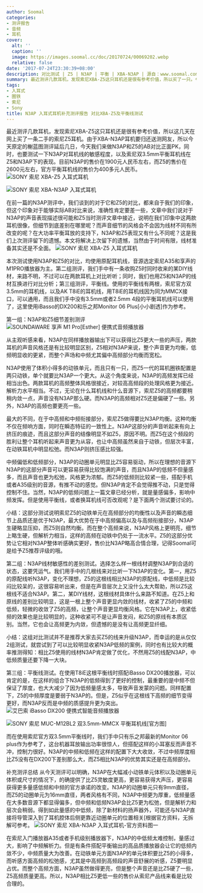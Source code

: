 ```yaml
---
author: Soomal
categories:
- 测评报告
- 音频
- 耳机
cover:
  alt: ''
  caption: ''
  image: https://images.soomal.cc/doc/20170724/00069202.webp
  relative: false
date: '2017-07-24T23:30:39+08:00'
description: 对比测试 | Z5 | N3AP | 平衡 | XBA-N3AP | 源自：www.soomal.com | 版权：原创 |  平均/总评分：09.52/400
summary: 最近测评几款耳机，发现索尼XBA-Z5这只耳机还是很有参考价值，所以买了一只。今天我们来做N3AP和Z5的AB对比正面PK，同时，也要测试一下N3AP对耳机线搭配的影响，以及平衡输出下的表现……
tags:
- 入耳式
- 圈铁
- 索尼
- Sony
title: N3AP 入耳式耳机补充测评报告 对比XBA-Z5及平衡线测试
---
```


最近测评几款耳机，发现索尼XBA-Z5这只耳机还是很有参考价值，所以这几天在网上买了一条二手的索尼Z5耳机。由于XBA-N3AP耳机要归还送测网友，所以今天原定的榭蓝图测评延后几日，今天我们来做N3AP和Z5的AB对比正面PK，同时，也要测试一下N3AP对耳机线的敏感程度，以及索尼双3.5mm平衡耳机线在Z5和N3AP下的表现。目前N3AP的售价在1900元人民币左右，而Z5的售价在2600元左右，官方平衡耳机线的售价为400多元人民币。
![SONY 索尼 XBA-Z5 入耳式耳机](https://images.soomal.cc/doc/20160426/00060237.webp)




![SONY 索尼 XBA-N3AP 入耳式耳机](https://images.soomal.cc/doc/20170705/00068817.webp)




在前一篇的N3AP测评中，我们谈到的对于它和Z5的对比，都来自于我们的印象，但这个印象对于能够实际AB对比来说，准确性肯定要差一些，文章中我们说对于N3AP的声音表现描述很可能和Z5当时测评文章中接近，说明在我们印象中这两款耳机很像，但细节到底差别在哪里呢？而声音细节的风格会不会因为线材不同有所改变的呢？在大功率平衡耳放的支持下，N3AP和Z5表现又有什么不同呢？这是我们上次测评留下的遗憾。本文将解决上次留下的遗憾，当然由于时间有限，线材准备其实还是不全面。
![SONY 索尼 XBA-Z5 入耳式耳机](https://images.soomal.cc/doc/20160426/00060236.webp)




本次测试使用N3AP和Z5的对比，均使用原配耳机线，音源选定索尼A35和享声的M1PRO播放器为主。第二组测评，我们手中有一条收购Z5时同时收来的某DIY线材，来路不明，不过可以在两款耳机上对比听听；同时，我们也用Z5和N3AP的线材互换进行对比分析；第三组测评，平衡线。使用的平衡线有两根，索尼官方双3.5mm的耳机线，以及AK T8iE的耳机线，用T8iE的耳机线因为同为MMCX接口，可以通用，而且我们手中没有3.5mm或者2.5mm 4段的平衡耳机线可以使用了，这里使用iBasso的DX200和乐之邦Monitor 06 Plus[小小剧透]作为参考。

第一组：N3AP和Z5细节差别测评
![SOUNDAWARE 享声 M1 Pro[Esther] 便携式音频播放器](https://images.soomal.cc/doc/20160316/00059250.webp)




从主观听感来看，N3AP在同样播放器输出下可以获得比Z5更大一些的声压，两款耳机的声音风格还是有比较明显区别，Z5相对N3AP来说，整个声音更为均衡，低频明显收的更紧，而整个声场和中频尤其偏中高频部分均衡而宽松。

N3AP使用了体积小得多的动铁单元，而且只有一只，而Z5一代的耳机圈铁配置是两只动铁，单个就要比N3AP一个更大。从这个角度来说，N3AP的高频发挥已经相当出色。两款耳机的高频整体风格很接近，对较高高频段的处理风格更为接近。解析力水平相当。不过，无论在什么耳机线和什么音源下，索尼Z5的高频都要稍稍内敛一点，声音没有N3AP那么硬。而N3AP的高频相对Z5还是偏硬了一些。另外，N3AP的高频也要更亮一些。

最大的不同，在于中高频和中频衔接部分，索尼Z5做得要比N3AP均衡。这种均衡不仅在频响方面，同时在瞬态特征的一致性上。N3AP这部分的声音听起来有向上挤压的痕迹，而且这部分声音的结像明显不如Z5，原因不明。而Z5在这个频段的胜利让整个耳机听起来声音更为从容，也让中高频虽然来自于动铁，但层次丰富，在动铁耳机中明显松弛。而N3AP则挤压感比较强。

中频偏低和低频部分，N3AP的动圈单元明显比Z5容易驱动，所以在理想的音源下N3AP的这部分声音可以更容易获得比较饱满的声音，而且N3AP的低频不但量感多，而且声音也更为松弛，风格更为浓郁。而Z5的低频则比较紧一些，搭配手机或者A35级别的音源，有推不动的感觉。但N3AP肯定不会觉得推不动，只是觉得控制不住。当然，N3AP的低频问题上一篇文章已经分析，就是量感偏多，影响中频发挥。但是使用平衡线，或者换耳机线可否改观呢？是下面两个测试要讨论的。

小结：这部分测试说明索尼Z5的动铁单元在高频部分的均衡性以及声音的瞬态细节上品质还是优于N3AP，最大优势在于中高频偏高以及与高频衔接部分，N3AP生硬略显压抑，而Z5则自然均衡。而在整个高频来说，N3AP风格上更明亮，细节上略生硬，但解析力相当，这样的高频在动铁中仍处于一流水平。Z5的这部分优势让它相对N3AP整体听感确实更好，售价比N3AP略高合情合理，记得Soomal可是给予Z5推荐评级的哦。

第二组：N3AP线材敏感性的差别测试。选择怎么样一根线材调整N3AP到合适的状态，这要凭运气。我们用手中的几根线来对比听一下N3AP的变化。第一，用Z5的原配线听N3AP，变化不理想，Z5的这根线相比N3AP的原配线，中低频是比较闷比较呆的，这很容易听出来，但是在声音层次上又没什么太大帮助，所以Z5这根线不适合N3AP。第二，某DIY线材，这根线材具体什么来路不知道。在Z5上和原线的差别比较明显，这是一根上整个声音更显内敛的线材，收紧了Z5的中频和低频，轻微的收敛了Z5的高频，让整个声音更显均衡风格。它在N3AP上，收紧低频的效果也是比较明显的，这种收紧可不是让声音发闷，和Z5的原线有本质区别。当然，它也会让高频更为内敛，但遗憾的是没有让高频更显纤细。

小结：这组对比测试并不是推荐大家去买Z5的线来升级N3AP，而幸运的是从仅仅2组测试，就尝试到了可以比较明显收紧N3AP低频的案例，同时也有比较大的概率推测得知：相比Z5使用的线材N3AP肯定做了优化，不然用Z5的线配N3AP，中低频质量还要下降一大块。

第三组：平衡线测试。在使用T8iE这根平衡线时搭配iBasso DX200播放器，可以肯定的是，在这样的组合下N3AP的低频得到了更好的控制，最重要的是中频不但保证了厚度，也大大减少了因为低频量感太多，导致声音发蒙的问题。同样配置下，Z5的中频厚度是要弱于N3AP的。但是，Z5似乎在这根线下高频的细节变得更好，而N3AP反而是中频的质感提升更为突出。
![艾巴索 iBasso DX200 便携式智能音频播放器](https://images.soomal.cc/doc/20170319/00066896.webp)




![SONY 索尼 MUC-M12BL2 双3.5mm-MMCX 平衡耳机线[官方图]](https://images.soomal.cc/doc/20170724/00069201.webp)




而在使用索尼官方双3.5mm平衡线时，我们手中只有乐之邦最新的Monitor 06 plus作为参考了，这台机器耳放输出功率很惊人，但搭配这样的小耳塞反而声音不冲，控制力很好。N3AP的中频和低频在这样的配置下大大收敛，不过中频厚度相比Z5没有在DX200下差别那么大，而Z5相比N3AP的优势其实还是在高频部分。

补充测评总结
从今天测评可以明确，N3AP在大幅减小动铁单元体积以及动圈单元体积或尺寸的情况下，的确提供了比Z5灵敏度更高，更容易获得大声压，更容易获得更多量感低频和中频的官方承诺的改变。N3AP的动圈单元只有9mm直径，而Z5的动圈单元为16mm直径，两者风格有不同，N3AP中频更为厚重，低频量感在大多数音源下都显得偏多，但中频和低频N3AP会比Z5更为松弛，但是解析力和层次会稍弱。得到如此量感的中低频，除了新材料的扬声器外，可能还与N3AP直接将导管深入到了耳机腔体后侧更靠近动圈单元的位置相关[根据官方资料，无拆解可参考。
![SONY 索尼 XBA-N3AP 入耳式耳机-官方资料图一](https://images.soomal.cc/doc/20170715/00069046.webp)




在索尼入门播放器A35或者手机级别播放器下，N3AP的中低频太难控制，量感过大，影响了中频解析力。但是有条件搭配平衡输出的高品质播放器会让它的低频内敛不少，中频质量大为改善。在动铁单元方面N3AP的单元体积要比Z5的小得多，而听感方面高频的松弛感，尤其是中高频到高频段的声音舒展的听感，Z5要明显占优。而整个高频方面，N3AP虽然做得更亮，但是整个声音还是比Z5硬了一些，Z5高频质量更高。所以，N3AP相比Z5更低一些的售价从索尼产品线来看是比较合理的。